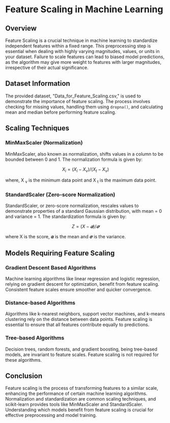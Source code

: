 # Feature Scaling in Machine Learning

## Overview

Feature Scaling is a crucial technique in machine learning to standardize independent features within a fixed range. This preprocessing step is essential when dealing with highly varying magnitudes, values, or units in your dataset. Failure to scale features can lead to biased model predictions, as the algorithm may give more weight to features with larger magnitudes, irrespective of their actual significance.

## Dataset Information

The provided dataset, "Data_for_Feature_Scaling.csv," is used to demonstrate the importance of feature scaling. The process involves checking for missing values, handling them using `dropna()`, and calculating mean and median before performing feature scaling.

## Scaling Techniques

### MinMaxScaler (Normalization)

MinMaxScaler, also known as normalization, shifts values in a column to be bounded between 0 and 1. 
The normalization formula is given by:
``` math
 {X}_i = ( X_{i} - {X}_v)/ ({X}_t - {X}_v) 
```

where, X <sub>v</sub> is the minimum data point and X <sub>t</sub> is the maximum data point.

### StandardScaler (Zero-score Normalization)

StandardScaler, or zero-score normalization, rescales values to demonstrate properties of a standard Gaussian distribution, with mean = 0 and variance = 1. The standardization formula is given by:

``` math
  Z= (X-𝜶)/𝝈

```
where X is the score, 𝜶 is the mean and 𝝈 is the variance. 

## Models Requiring Feature Scaling

### Gradient Descent Based Algorithms

Machine learning algorithms like linear regression and logistic regression, relying on gradient descent for optimization, benefit from feature scaling. Consistent feature scales ensure smoother and quicker convergence.

### Distance-based Algorithms

Algorithms like k-nearest neighbors, support vector machines, and k-means clustering rely on the distance between data points. Feature scaling is essential to ensure that all features contribute equally to predictions.

### Tree-based Algorithms

Decision trees, random forests, and gradient boosting, being tree-based models, are invariant to feature scales. Feature scaling is not required for these algorithms.

## Conclusion

Feature scaling is the process of transforming features to a similar scale, enhancing the performance of certain machine learning algorithms. Normalization and standardization are common scaling techniques, and scikit-learn provides tools like MinMaxScaler and StandardScaler. Understanding which models benefit from feature scaling is crucial for effective preprocessing and model training.
